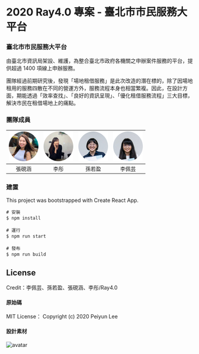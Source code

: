 
# 2020 Ray4.0 專案 - 臺北市市民服務大平台


### 臺北市市民服務大平台
由臺北市資訊局架設、維護，為整合臺北市政府各機關之申辦案件服務的平台，提供超過 1400 項線上申辦服務。

團隊經過前期研究後，發現「場地租借服務」是此次改造的潛在標的，除了因場地租用的服務四散在不同的營運方外，服務流程本身也相當繁複。因此，在設計方面，期能透過「效率查找」、「良好的資訊呈現」、「優化租借服務流程」三大目標，解決市民在租借場地上的痛點。

### 團隊成員
| ![avatar](https://github.com/PEIYUNLEE/Ray4.0_TaipeiCitizenServicePlatform/blob/master/src/assets/images/Contributors/h.jpg?raw=true) |  ![avatar](https://github.com/PEIYUNLEE/Ray4.0_TaipeiCitizenServicePlatform/blob/master/src/assets/images/Contributors/t.jpg?raw=true) |  ![avatar](https://github.com/PEIYUNLEE/Ray4.0_TaipeiCitizenServicePlatform/blob/master/src/assets/images/Contributors/s.jpg?raw=true) | ![avatar](https://github.com/PEIYUNLEE/Ray4.0_TaipeiCitizenServicePlatform/blob/master/src/assets/images/Contributors/p.jpg?raw=true)|
| :----: | :----: | :----: |:----:|
| 張硯涵 | 李彤 | 孫若盈 | 李佩芸 |

### 建置
This project was bootstrapped with Create React App.
```
# 安裝
$ npm install

# 運行
$ npm run start

# 發布
$ npm run build
```

## License
Credit：李佩芸、孫若盈、張硯涵、李彤/Ray4.0
#### 原始碼
MIT License：
Copyright (c) 2020 Peiyun Lee

#### 設計素材
![avatar](https://i.creativecommons.org/l/by-nc/3.0/tw/88x31.png)

